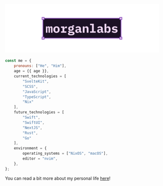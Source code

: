 [![GitHub Profile README banner that reads "morganlabs"](./.github/assets/banner.svg)](https://morganlabs.dev)

```js
const me = {
    pronouns: ["He", "Him"],
    age = {{ age }},
    current_technologies = [
        "SvelteKit",
        "SCSS",
        "JavaScript",
        "TypeScript",
        "Nix"
    ],
    future_technologies = [
        "Swift",
        "SwiftUI",
        "NextJS",
        "Rust",
        "Go"
    ],
    environment = {
        operating_systems = ["NixOS", "macOS"],
        editor = "nvim",
    },
};
```

You can read a bit more about my personal life [here](./about_me.md)!
